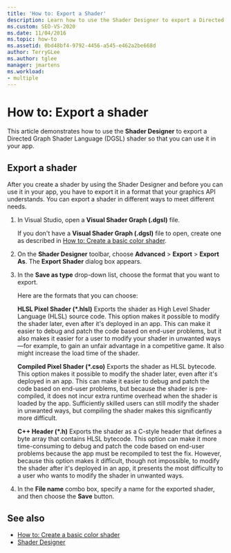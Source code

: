 ```yaml
---
title: 'How to: Export a Shader'
description: Learn how to use the Shader Designer to export a Directed Graph Shader Language shader so that you can use it in your app.
ms.custom: SEO-VS-2020
ms.date: 11/04/2016
ms.topic: how-to
ms.assetid: 0bd48bf4-9792-4456-a545-e462a2be668d
author: TerryGLee
ms.author: tglee
manager: jmartens
ms.workload:
- multiple
---
```

# How to: Export a shader

This article demonstrates how to use the **Shader Designer** to export a Directed Graph Shader Language (DGSL) shader so that you can use it in your app.

## Export a shader

After you create a shader by using the Shader Designer and before you can use it in your app, you have to export it in a format that your graphics API understands. You can export a shader in different ways to meet different needs.

1. In Visual Studio, open a **Visual Shader Graph (.dgsl)** file.

     If you don't have a **Visual Shader Graph (.dgsl)** file to open, create one as described in [How to: Create a basic color shader](../designers/how-to-create-a-basic-color-shader.md).

2. On the **Shader Designer** toolbar, choose **Advanced** > **Export** > **Export As**. The **Export Shader** dialog box appears.

3. In the **Save as type** drop-down list, choose the format that you want to export.

     Here are the formats that you can choose:

     **HLSL Pixel Shader (\*.hlsl)**
     Exports the shader as High Level Shader Language (HLSL) source code. This option makes it possible to modify the shader later, even after it's deployed in an app. This can make it easier to debug and patch the code based on end-user problems, but it also makes it easier for a user to modify your shader in unwanted ways—for example, to gain an unfair advantage in a competitive game. It also might increase the load time of the shader.

     **Compiled Pixel Shader (\*.cso)**
     Exports the shader as HLSL bytecode. This option makes it possible to modify the shader later, even after it's deployed in an app. This can make it easier to debug and patch the code based on end-user problems, but because the shader is pre-compiled, it does not incur extra runtime overhead when the shader is loaded by the app. Sufficiently skilled users can still modify the shader in unwanted ways, but compiling the shader makes this significantly more difficult.

     **C++ Header (\*.h)**
     Exports the shader as a C-style header that defines a byte array that contains HLSL bytecode. This option can make it more time-consuming to debug and patch the code based on end-user problems because the app must be recompiled to test the fix. However, because this option makes it difficult, though not impossible, to modify the shader after it's deployed in an app, it presents the most difficulty to a user who wants to modify the shader in unwanted ways.

4. In the **File name** combo box, specify a name for the exported shader, and then choose the **Save** button.

## See also

- [How to: Create a basic color shader](../designers/how-to-create-a-basic-color-shader.md)
- [Shader Designer](../designers/shader-designer.md)
